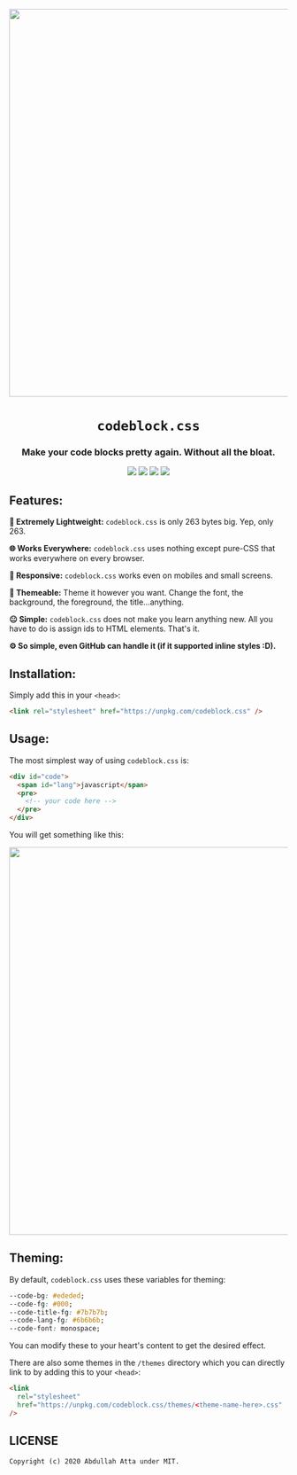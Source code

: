 <p align="center">
<img src="https://raw.githubusercontent.com/thecodrr/codeblock.css/master/assets/preview1.png" width="700">
</p>

<h1 align="center"><code>codeblock.css</code></h1>
<h3 align="center">Make your code blocks pretty again. Without all the bloat.</h3>
<p align="center">
  <a href="https://www.npmjs.com/package/codeblock.css"><img src="https://img.shields.io/npm/v/codeblock.css?style=for-the-badge"/></a>
  <a href="https://www.npmjs.com/package/codeblock.css"><img src="https://img.shields.io/npm/dt/codeblock.css?style=for-the-badge"/></a>
  <a href="https://www.npmjs.com/package/codeblock.css"><img src="https://img.shields.io/bundlephobia/minzip/codeblock.css?style=for-the-badge"/></a>
  <a href="./LICENSE"><img src="https://img.shields.io/github/license/thecodrr/codeblock.css?style=for-the-badge"/></a>
</p>
</p>

## Features:

**🕺 Extremely Lightweight:** `codeblock.css` is only 263 bytes big. Yep, only 263.

**🌐 Works Everywhere:** `codeblock.css` uses nothing except pure-CSS that works everywhere on every browser.

**📱 Responsive:** `codeblock.css` works even on mobiles and small screens.

**🎨 Themeable:** Theme it however you want. Change the font, the background, the foreground, the title...anything.

**😐 Simple:** `codeblock.css` does not make you learn anything new. All you have to do is assign ids to HTML elements. That's it.

**⚙️ So simple, even GitHub can handle it (if it supported inline styles :D).**

## Installation:

Simply add this in your `<head>`:

```html
<link rel="stylesheet" href="https://unpkg.com/codeblock.css" />
```

## Usage:

The most simplest way of using `codeblock.css` is:

```html
<div id="code">
  <span id="lang">javascript</span>
  <pre>
    <!-- your code here -->
  </pre>
</div>
```

You will get something like this:

<img src="https://raw.githubusercontent.com/thecodrr/codeblock.css/master/assets/preview2.png" width="700">

## Theming:

By default, `codeblock.css` uses these variables for theming:

```css
--code-bg: #ededed;
--code-fg: #000;
--code-title-fg: #7b7b7b;
--code-lang-fg: #6b6b6b;
--code-font: monospace;
```

You can modify these to your heart's content to get the desired effect.

There are also some themes in the `/themes` directory which you can directly link to by adding this to your `<head>`:

```html
<link
  rel="stylesheet"
  href="https://unpkg.com/codeblock.css/themes/<theme-name-here>.css"
/>
```

## LICENSE

```
Copyright (c) 2020 Abdullah Atta under MIT.
```
